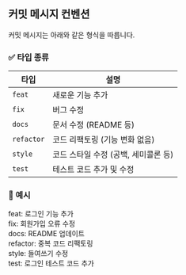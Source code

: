 ## 커밋 메시지 컨벤션

커밋 메시지는 아래와 같은 형식을 따릅니다.

### ✅ 타입 종류

| 타입       | 설명                     |
|------------|--------------------------|
| `feat`     | 새로운 기능 추가         |
| `fix`      | 버그 수정                |
| `docs`     | 문서 수정 (README 등)    |
| `refactor` | 코드 리팩토링 (기능 변화 없음) |
| `style`    | 코드 스타일 수정 (공백, 세미콜론 등) |
| `test`     | 테스트 코드 추가 및 수정 |

### 🧩 예시

feat: 로그인 기능 추가  
fix: 회원가입 오류 수정  
docs: README 업데이트  
refactor: 중복 코드 리팩토링  
style: 들여쓰기 수정  
test: 로그인 테스트 코드 추가
